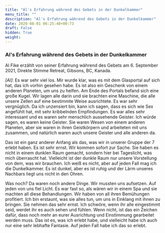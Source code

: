 ```yaml
---
title: "Al's Erfahrung während des Gebets in der Dunkelkammer"
menu_title: ""
description: "Al's Erfahrung während des Gebets in der Dunkelkammer"
date: 2020-08-01 06:25:48+00:73
draft: False
hidden: True
weight:
---
```

### Al's Erfahrung während des Gebets in der Dunkelkammer

Al Fike erzählt von seiner Erfahrung während des Gebets am 6. September 2021, Direkte Stimme Retreat, Gibsons, BC, Kanada.

*[Al]*: Es war sehr viel los. Mir wurde klar, was es mit dem Glasportal auf sich hat, das ich vorhin gesehen habe. Es ist also ein Geschenk von einem anderen Planeten, um uns zu helfen. Am Ende des Portals befand sich eine große Kugel. Wir lagen alle darin und sie brachten eine Maschine, die alle unsere Zellen auf eine bestimmte Weise ausrichtete. Es war sehr vergnüglich. Da ich unzensiert bin, kann ich sagen, dass es sich wie Sex angefühlt hat, mit sehr kribbelnden Empfindungen. Es war alles sehr interessant und es waren sehr menschlich aussehende Geister. Ich würde sagen, es waren keine Geister. Sie waren Wesen von einem anderen Planeten, aber sie waren in ihren Geistkörpern und arbeiteten mit uns zusammen, und natürlich waren auch unsere Geister und alle anderen da.

Das ist ein ganz anderer Anfang als das, was wir in unserer Gruppe der 7 erlebt haben. Es ist sehr ernst. Wir kommen sofort zur Sache. Sie haben es nicht in einem dunklen Raum gemacht, sondern hier bei Tageslicht, was mich überrascht hat. Vielleicht ist der dunkle Raum nur unsere Vorstellung von dem, was wir brauchen. Ich weiß es nicht, aber auf jeden Fall mag ich die Dunkelkammer. Es ist dunkel, aber es ist ruhig und der Lärm unseres Nachbars liegt uns nicht in den Ohren.

Was noch? Da waren noch andere Dinge. Wir mussten uns aufsetzen. Auf jeden von uns fiel Licht. Es war fast so, als wären wir in einem Spa und sie machten all diese Behandlungen. Wir haben von all ihren Bemühungen profitiert. Ich bin erstaunt, was sie alles tun, um uns in Einklang mit ihnen zu bringen. Sie nehmen das sehr ernst. Ich schwöre, wenn ihr alle eingestimmt seid, werdet ihr es auch sehen und fühlen. Wenn nicht, ist das ein Zeichen dafür, dass noch mehr an eurer Ausrichtung und Einstimmung gearbeitet werden muss. Das ist es, was ich erlebt habe, und vielleicht habe ich auch nur eine sehr lebhafte Fantasie. Auf jeden Fall habe ich das so erlebt.
